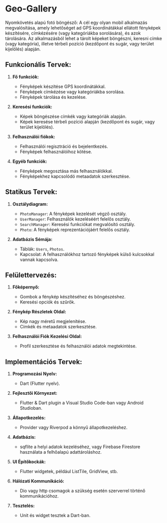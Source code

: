 # Geo-Gallery

Nyomkövetés alapú fotó böngésző: A cél egy olyan mobil alkalmazás megvalósítása, amely lehetőséget ad GPS koordinátákkal ellátott fényképek készítésére, címkézésére (vagy kategóriákba sorolására), és azok tárolására. Az alkalmazásból lehet a tárolt képeket böngészni, keresni címke (vagy kategória), illetve térbeli pozíció (kezdőpont és sugár, vagy terület kijelölés) alapján.


## Funkcionális Tervek:

1. **Fő funkciók:**
   - Fényképek készítése GPS koordinátákkal.
   - Fényképek címkézése vagy kategóriákba sorolása.
   - Fényképek tárolása és kezelése.

2. **Keresési funkciók:**
   - Képek böngészése címkék vagy kategóriák alapján.
   - Képek keresése térbeli pozíció alapján (kezdőpont és sugár, vagy terület kijelölés).

3. **Felhasználói fiókok:**
   - Felhasználói regisztráció és bejelentkezés.
   - Fényképek felhasználóihoz kötése.

4. **Egyéb funkciók:**
   - Fényképek megosztása más felhasználókkal.
   - Fényképekhez kapcsolódó metaadatok szerkesztése.

## Statikus Tervek:

1. **Osztálydiagram:**
   - `PhotoManager`: A fényképek kezelését végző osztály.
   - `UserManager`: Felhasználók kezeléséért felelős osztály.
   - `SearchManager`: Keresési funkciókat megvalósító osztály.
   - `Photo`: A fényképek reprezentációjáért felelős osztály.

2. **Adatbázis Sémája:**
   - Táblák: `Users`, `Photos`.
   - Kapcsolat: A felhasználókhoz tartozó fényképek külső kulcsokkal vannak kapcsolva.

## Felülettervezés:

1. **Főképernyő:**
   - Gombok a fénykép készítéséhez és böngészéshez.
   - Keresési opciók és szűrők.

2. **Fénykép Részletek Oldal:**
   - Kép nagy méretű megjelenítése.
   - Címkék és metaadatok szerkesztése.

3. **Felhasználói Fiók Kezelési Oldal:**
   - Profil szerkesztése és felhasználói adatok megtekintése.

## Implementációs Tervek:

1. **Programozási Nyelv:**
   - Dart (Flutter nyelv).

2. **Fejlesztői Környezet:**
   - Flutter & Dart plugin a Visual Studio Code-ban vagy Android Studioban.

3. **Állapotkezelés:**
   - Provider vagy Riverpod a könnyű állapotkezeléshez.

4. **Adatbázis:**
   - sqflite a helyi adatok kezeléséhez, vagy Firebase Firestore használata a felhőalapú adattároláshoz.

5. **UI Építőkockák:**
   - Flutter widgetek, például ListTile, GridView, stb.

6. **Hálózati Kommunikáció:**
   - Dio vagy http csomagok a szükség esetén szerverrel történő kommunikációhoz.

7. **Tesztelés:**
   - Unit és widget tesztek a Dart-ban.
